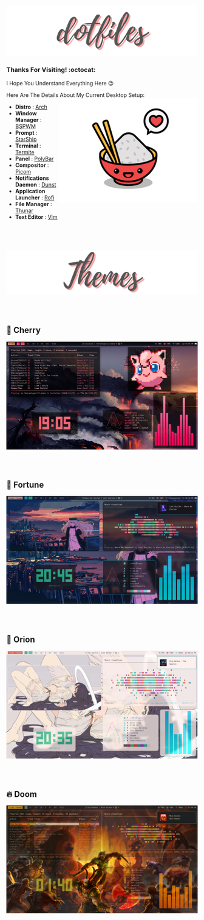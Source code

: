 ![alt text](Images/Banner_DotFiles.png)

### Thanks For Visiting! :octocat:



I Hope You Understand Everything Here :wink:

Here Are The Details About My Current Desktop Setup:
<a href="https://wiki.installgentoo.com/index.php/GNU/Linux_Ricing"><img src="Images/Banner_Rice.png" alt="" align="right" width="365px"></a>
- **Distro**                   : [Arch](https://archlinux.org/)
- **Window Manager**           : [BSPWM](https://github.com/baskerville/bspwm)
- **Prompt**                   : [StarShip](https://starship.rs/)
- **Terminal**                 : [Termite](https://github.com/thestinger/termite/)
- **Panel**                    : [PolyBar](https://github.com/polybar/polybar)
- **Compositor**               : [Picom](https://github.com/yshui/picom)
- **Notifications Daemon**    : [Dunst](https://github.com/dunst-project/dunst)
- **Application Launcher**    : [Rofi](https://github.com/davatorium/rofi)
- **File Manager**            : [Thunar](https://github.com/ranger/ranger)
- **Text Editor**             : [Vim](https://github.com/vim/vim)

<br/><br/><br/>

![alt text](Images/Banner_Themes.png)

<br/><br/>

## 🌸 Cherry
![alt text](Images/Rice_Cherry.png)


<br/><br/>


## 🎀 Fortune
![alt text](Images/Rice_Fortune.png) 

<br/><br/>

## 🌈 Orion
![alt text](Images/Rice_Orion.png) 


<br/><br/>

## 🔥 Doom
![alt text](Images/Rice_Doom.png)


